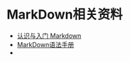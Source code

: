 # MarkDown相关资料
* [认识与入门 Markdown](https://sspai.com/post/25137)
* [MarkDown语法手册](https://blog.csdn.net/witnessai1/article/details/52551362)
*